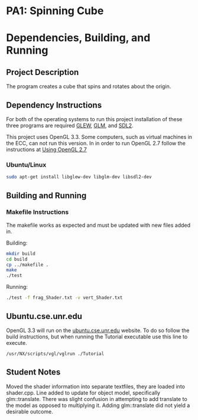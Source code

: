 # PA1: Spinning Cube

# Dependencies, Building, and Running

## Project Description
The program creates a cube that spins and rotates about the origin.

## Dependency Instructions
For both of the operating systems to run this project installation of these three programs are required [GLEW](http://glew.sourceforge.net/), [GLM](http://glm.g-truc.net/0.9.7/index.html), and [SDL2](https://wiki.libsdl.org/Tutorials).

This project uses OpenGL 3.3. Some computers, such as virtual machines in the ECC, can not run this version. In in order to run OpenGL 2.7 follow the instructions at [Using OpenGL 2.7](https://github.com/HPC-Vis/computer-graphics/wiki/Using-OpenGL-2.7)

### Ubuntu/Linux
```bash
sudo apt-get install libglew-dev libglm-dev libsdl2-dev
```

## Building and Running

### Makefile Instructions 
The makefile works as expected and must be updated with new files added in.

Building:
```bash
mkdir build
cd build
cp ../makefile .
make
./test
```

Running:
```bash
./test -f frag_Shader.txt -v vert_Shader.txt
```

## Ubuntu.cse.unr.edu
OpenGL 3.3 will run on the [ubuntu.cse.unr.edu](https://ubuntu.cse.unr.edu/) website. To do so follow the build instructions, but when running the Tutorial executable use this line to execute.
```bash
/usr/NX/scripts/vgl/vglrun ./Tutorial
```

## Student Notes
Moved the shader information into separate textfiles, they are loaded into shader.cpp.
Line added to update for object model, specifically glm::translate. There was slight
confusion in attempting to add translate to the model as opposed to multiplying it.
Adding glm::translate did not yield a desirable outcome. 
